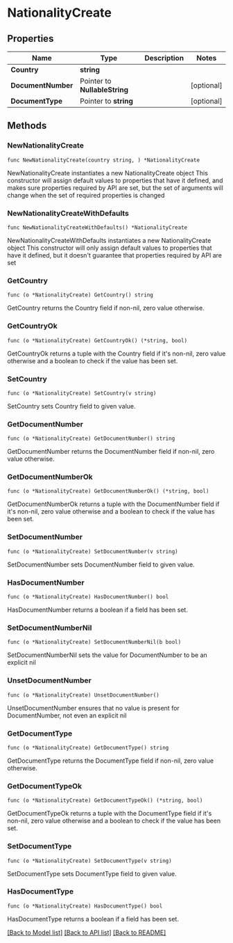 # NationalityCreate

## Properties

Name | Type | Description | Notes
------------ | ------------- | ------------- | -------------
**Country** | **string** |  | 
**DocumentNumber** | Pointer to **NullableString** |  | [optional] 
**DocumentType** | Pointer to **string** |  | [optional] 

## Methods

### NewNationalityCreate

`func NewNationalityCreate(country string, ) *NationalityCreate`

NewNationalityCreate instantiates a new NationalityCreate object
This constructor will assign default values to properties that have it defined,
and makes sure properties required by API are set, but the set of arguments
will change when the set of required properties is changed

### NewNationalityCreateWithDefaults

`func NewNationalityCreateWithDefaults() *NationalityCreate`

NewNationalityCreateWithDefaults instantiates a new NationalityCreate object
This constructor will only assign default values to properties that have it defined,
but it doesn't guarantee that properties required by API are set

### GetCountry

`func (o *NationalityCreate) GetCountry() string`

GetCountry returns the Country field if non-nil, zero value otherwise.

### GetCountryOk

`func (o *NationalityCreate) GetCountryOk() (*string, bool)`

GetCountryOk returns a tuple with the Country field if it's non-nil, zero value otherwise
and a boolean to check if the value has been set.

### SetCountry

`func (o *NationalityCreate) SetCountry(v string)`

SetCountry sets Country field to given value.


### GetDocumentNumber

`func (o *NationalityCreate) GetDocumentNumber() string`

GetDocumentNumber returns the DocumentNumber field if non-nil, zero value otherwise.

### GetDocumentNumberOk

`func (o *NationalityCreate) GetDocumentNumberOk() (*string, bool)`

GetDocumentNumberOk returns a tuple with the DocumentNumber field if it's non-nil, zero value otherwise
and a boolean to check if the value has been set.

### SetDocumentNumber

`func (o *NationalityCreate) SetDocumentNumber(v string)`

SetDocumentNumber sets DocumentNumber field to given value.

### HasDocumentNumber

`func (o *NationalityCreate) HasDocumentNumber() bool`

HasDocumentNumber returns a boolean if a field has been set.

### SetDocumentNumberNil

`func (o *NationalityCreate) SetDocumentNumberNil(b bool)`

 SetDocumentNumberNil sets the value for DocumentNumber to be an explicit nil

### UnsetDocumentNumber
`func (o *NationalityCreate) UnsetDocumentNumber()`

UnsetDocumentNumber ensures that no value is present for DocumentNumber, not even an explicit nil
### GetDocumentType

`func (o *NationalityCreate) GetDocumentType() string`

GetDocumentType returns the DocumentType field if non-nil, zero value otherwise.

### GetDocumentTypeOk

`func (o *NationalityCreate) GetDocumentTypeOk() (*string, bool)`

GetDocumentTypeOk returns a tuple with the DocumentType field if it's non-nil, zero value otherwise
and a boolean to check if the value has been set.

### SetDocumentType

`func (o *NationalityCreate) SetDocumentType(v string)`

SetDocumentType sets DocumentType field to given value.

### HasDocumentType

`func (o *NationalityCreate) HasDocumentType() bool`

HasDocumentType returns a boolean if a field has been set.


[[Back to Model list]](../README.md#documentation-for-models) [[Back to API list]](../README.md#documentation-for-api-endpoints) [[Back to README]](../README.md)


